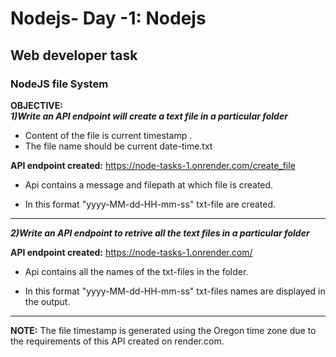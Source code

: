 # Nodejs- Day -1: Nodejs
## Web developer task
### **NodeJS file System**
**OBJECTIVE:**   
***1)Write an API endpoint will create a text file in a particular folder***


- Content of the file is current timestamp .
- The file name should be current date-time.txt

**API endpoint created:** https://node-tasks-1.onrender.com/create_file

- Api contains a message and filepath at which file is created.     

- In this format "yyyy-MM-dd-HH-mm-ss" txt-file are created.

---------------------------------------------------------
***2)Write an API endpoint to retrive all the text files in a particular folder***

**API endpoint created:** https://node-tasks-1.onrender.com/

- Api contains all the names of the txt-files in the folder.

- In this format "yyyy-MM-dd-HH-mm-ss" txt-files names are displayed in the output.

 
-----------------------------------------


**NOTE:** The file timestamp is generated using the Oregon time zone due to the requirements of this API created on render.com.
